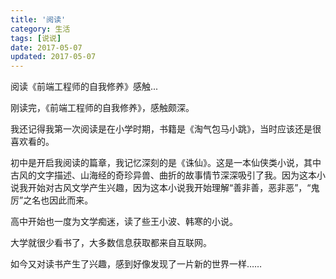 ```yaml
---
title: '阅读'
category: 生活
tags: [说说]
date: 2017-05-07
updated: 2017-05-07
---
```


阅读《前端工程师的自我修养》感触...

<!-- more -->

刚读完，《前端工程师的自我修养》，感触颇深。

我还记得我第一次阅读是在小学时期，书籍是《淘气包马小跳》，当时应该还是很喜欢看的。

初中是开启我阅读的篇章，我记忆深刻的是《诛仙》。这是一本仙侠类小说，其中古风的文字描述、山海经的奇珍异兽、曲折的故事情节深深吸引了我。因为这本小说我开始对古风文学产生兴趣，因为这本小说我开始理解“善非善，恶非恶”，“鬼厉”之名也因此而来。

高中开始也一度为文学痴迷，读了些王小波、韩寒的小说。

大学就很少看书了，大多数信息获取都来自互联网。

如今又对读书产生了兴趣，感到好像发现了一片新的世界一样……
